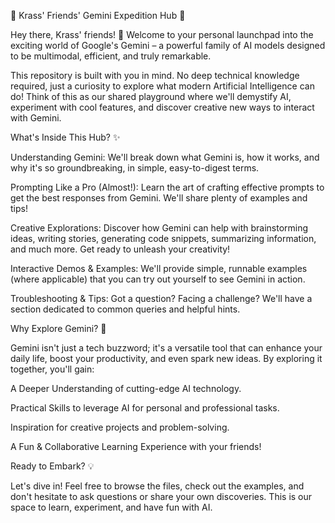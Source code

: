 🚀 Krass' Friends' Gemini Expedition Hub 🌌

Hey there, Krass' friends! 👋 Welcome to your personal launchpad into the exciting world of Google's Gemini – a powerful family of AI models designed to be multimodal, efficient, and truly remarkable.

This repository is built with you in mind. No deep technical knowledge required, just a curiosity to explore what modern Artificial Intelligence can do! Think of this as our shared playground where we'll demystify AI, experiment with cool features, and discover creative new ways to interact with Gemini.

What's Inside This Hub? ✨

Understanding Gemini: We'll break down what Gemini is, how it works, and why it's so groundbreaking, in simple, easy-to-digest terms.

Prompting Like a Pro (Almost!): Learn the art of crafting effective prompts to get the best responses from Gemini. We'll share plenty of examples and tips!

Creative Explorations: Discover how Gemini can help with brainstorming ideas, writing stories, generating code snippets, summarizing information, and much more. Get ready to unleash your creativity!

Interactive Demos & Examples: We'll provide simple, runnable examples (where applicable) that you can try out yourself to see Gemini in action.

Troubleshooting & Tips: Got a question? Facing a challenge? We'll have a section dedicated to common queries and helpful hints.

Why Explore Gemini? 🧠

Gemini isn't just a tech buzzword; it's a versatile tool that can enhance your daily life, boost your productivity, and even spark new ideas. By exploring it together, you'll gain:

A Deeper Understanding of cutting-edge AI technology.

Practical Skills to leverage AI for personal and professional tasks.

Inspiration for creative projects and problem-solving.

A Fun & Collaborative Learning Experience with your friends!

Ready to Embark? 💡

Let's dive in! Feel free to browse the files, check out the examples, and don't hesitate to ask questions or share your own discoveries. This is our space to learn, experiment, and have fun with AI.
